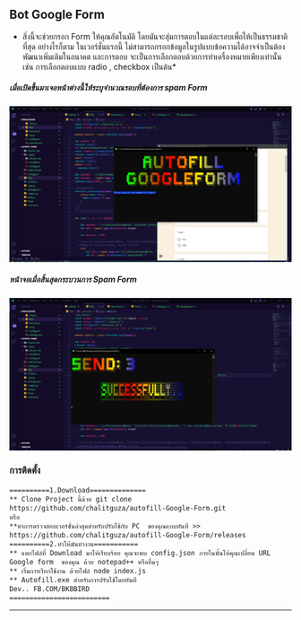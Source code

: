 ## Bot Google Form
* สิ่งนี้จะช่วยกรอก Form ให้คุณอัตโนมัติ โดยมันจะสุ่มการตอบในแต่ละรอบเพื่อให้เป็นธรรมชาติที่สุด อย่างไรก็ตาม ในเวอร์ชั่นแรกนี้ ไม่สามารถกรอกข้อมูลในรูปแบบข้อความได้อาจจำเป็นต้องพัฒนาเพิ่มเติมในอนาคต และการตอบ จะเป็นการเลือกตอบด้วยการทำเครื่องหมายเพียงเท่านั้น เช่น การเลือกตอบแบบ radio , checkbox เป็นต้น*

##### เมื่อเปิดขึ้นมาเจอหน้าต่างนี้ให้ระบุจำนวณรอบที่ต้องการ spam Form
<img src="1.PNG" alt="autofill-Google-Form1" width="600"/>

##### หน้าจอเมื่อสิ้นสุดกระบวนการ Spam Form
<img src="2.PNG" alt="autofill-Google-Form2" width="600"/>
	
### การติดตั้ง
   
    ==========1.Download==============
    ** Clone Project นี้ด้วย git clone https://github.com/chalitguza/autofill-Google-Form.git
    หรือ
    **ทำการตรวจสอบเวอร์ชั่นล่าสุดสำหรับปรับใช้กับ PC  ของคุณแบบทันที >> https://github.com/chalitguza/autofill-Google-Form/releases
    ==========2.ทำให้มันทำงาน===========
    ** แตกไฟล์ที่ Download มาให้เรียบร้อย คุณจะพบ config.json ภายในนั้นให้คุณเปลี่ยน URL Google form  ของคุณ ด้วย notepad++ หรืออื่นๆ 
    ** เริ่มการเรียกใช้งาน ด้วยไฟล์ node index.js
    ** Autofill.exe สำหรับการปรับใช้โดยทันที
    Dev.. FB.COM/BKBBIRD
    =========================
-------------------------------------------------------------------------
   








